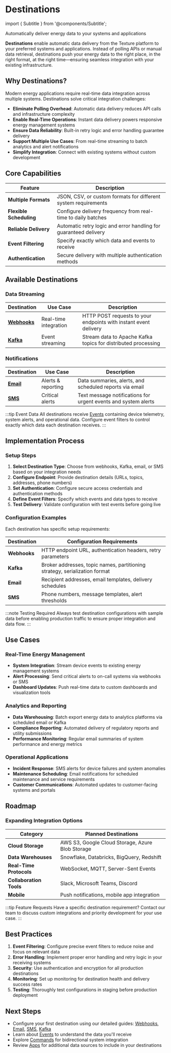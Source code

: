 # Destinations

import { Subtitle } from '@components/Subtitle';

<Subtitle>Automatically deliver energy data to your systems and applications</Subtitle>

**Destinations** enable automatic data delivery from the Texture platform to your preferred systems and applications. Instead of polling APIs or manual data retrieval, destinations push your energy data to the right place, in the right format, at the right time—ensuring seamless integration with your existing infrastructure.

## Why Destinations?

Modern energy applications require real-time data integration across multiple systems. Destinations solve critical integration challenges:

- **Eliminate Polling Overhead**: Automatic data delivery reduces API calls and infrastructure complexity
- **Enable Real-Time Operations**: Instant data delivery powers responsive energy management systems
- **Ensure Data Reliability**: Built-in retry logic and error handling guarantee delivery
- **Support Multiple Use Cases**: From real-time streaming to batch analytics and alert notifications
- **Simplify Integration**: Connect with existing systems without custom development

## Core Capabilities

| Feature | Description |
|---------|-------------|
| **Multiple Formats** | JSON, CSV, or custom formats for different system requirements |
| **Flexible Scheduling** | Configure delivery frequency from real-time to daily batches |
| **Reliable Delivery** | Automatic retry logic and error handling for guaranteed delivery |
| **Event Filtering** | Specify exactly which data and events to receive |
| **Authentication** | Secure delivery with multiple authentication methods |

## Available Destinations

### Data Streaming

| Destination | Use Case | Description |
|-------------|----------|-------------|
| **[Webhooks](/platform-concepts/destinations/webhooks)** | Real-time integration | HTTP POST requests to your endpoints with instant event delivery |
| **[Kafka](/platform-concepts/destinations/kafka)** | Event streaming | Stream data to Apache Kafka topics for distributed processing |

### Notifications

| Destination | Use Case | Description |
|-------------|----------|-------------|
| **[Email](/platform-concepts/destinations/email)** | Alerts & reporting | Data summaries, alerts, and scheduled reports via email |
| **[SMS](/platform-concepts/destinations/sms)** | Critical alerts | Text message notifications for urgent events and system alerts |

:::tip Event Data
All destinations receive [Events](/platform-concepts/events) containing device telemetry, system alerts, and operational data. Configure event filters to control exactly which data each destination receives.
:::

## Implementation Process

### Setup Steps

1. **Select Destination Type**: Choose from webhooks, Kafka, email, or SMS based on your integration needs
2. **Configure Endpoint**: Provide destination details (URLs, topics, addresses, phone numbers)
3. **Set Authentication**: Configure secure access credentials and authentication methods
4. **Define Event Filters**: Specify which events and data types to receive
5. **Test Delivery**: Validate configuration with test events before going live

### Configuration Examples

Each destination has specific setup requirements:

| Destination | Configuration Requirements |
|-------------|---------------------------|
| **Webhooks** | HTTP endpoint URL, authentication headers, retry parameters |
| **Kafka** | Broker addresses, topic names, partitioning strategy, serialization format |
| **Email** | Recipient addresses, email templates, delivery schedules |
| **SMS** | Phone numbers, message templates, alert thresholds |

:::note Testing Required
Always test destination configurations with sample data before enabling production traffic to ensure proper integration and data flow.
:::

## Use Cases

### Real-Time Energy Management

- **System Integration**: Stream device events to existing energy management systems
- **Alert Processing**: Send critical alerts to on-call systems via webhooks or SMS
- **Dashboard Updates**: Push real-time data to custom dashboards and visualization tools

### Analytics and Reporting

- **Data Warehousing**: Batch export energy data to analytics platforms via scheduled email or Kafka
- **Compliance Reporting**: Automated delivery of regulatory reports and utility submissions
- **Performance Monitoring**: Regular email summaries of system performance and energy metrics

### Operational Applications

- **Incident Response**: SMS alerts for device failures and system anomalies
- **Maintenance Scheduling**: Email notifications for scheduled maintenance and service requirements
- **Customer Communications**: Automated updates to customer-facing systems and portals

## Roadmap

### Expanding Integration Options

| Category | Planned Destinations |
|----------|---------------------|
| **Cloud Storage** | AWS S3, Google Cloud Storage, Azure Blob Storage |
| **Data Warehouses** | Snowflake, Databricks, BigQuery, Redshift |
| **Real-Time Protocols** | WebSocket, MQTT, Server-Sent Events |
| **Collaboration Tools** | Slack, Microsoft Teams, Discord |
| **Mobile** | Push notifications, mobile app integration |

:::tip Feature Requests
Have a specific destination requirement? Contact our team to discuss custom integrations and priority development for your use case.
:::

## Best Practices

1. **Event Filtering**: Configure precise event filters to reduce noise and focus on relevant data
2. **Error Handling**: Implement proper error handling and retry logic in your receiving systems
3. **Security**: Use authentication and encryption for all production destinations
4. **Monitoring**: Set up monitoring for destination health and delivery success rates
5. **Testing**: Thoroughly test configurations in staging before production deployment

## Next Steps

- Configure your first destination using our detailed guides: [Webhooks](/platform-concepts/destinations/webhooks), [Email](/platform-concepts/destinations/email), [SMS](/platform-concepts/destinations/sms), [Kafka](/platform-concepts/destinations/kafka)
- Learn about [Events](/platform-concepts/events) to understand the data you'll receive
- Explore [Commands](/platform-concepts/commands) for bidirectional system integration
- Review [Apps](/platform-concepts/apps) for additional data sources to include in your destinations

